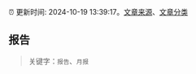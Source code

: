 :alarm_clock: 更新时间: 2024-10-19 13:39:17。[文章来源](/README.md)、[文章分类](/TAGS.md)

## 报告


> 关键字：`报告`、`月报`



